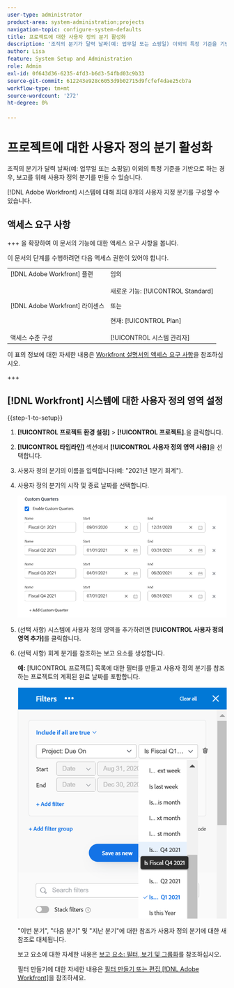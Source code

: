 ```yaml
---
user-type: administrator
product-area: system-administration;projects
navigation-topic: configure-system-defaults
title: 프로젝트에 대한 사용자 정의 분기 활성화
description: '조직의 분기가 달력 날짜(예: 업무일 또는 쇼핑일) 이외의 특정 기준을 기반으로 하는 경우, 보고를 위해 사용자 정의 분기를 만들 수 있습니다.'
author: Lisa
feature: System Setup and Administration
role: Admin
exl-id: 0f643d36-6235-4fd3-b6d3-54fbd03c9b33
source-git-commit: 612243e928c6053d9b02715d9fcfef4dae25cb7a
workflow-type: tm+mt
source-wordcount: '272'
ht-degree: 0%

---
```


# 프로젝트에 대한 사용자 정의 분기 활성화

<!--Audited: 11/2024-->

조직의 분기가 달력 날짜(예: 업무일 또는 쇼핑일) 이외의 특정 기준을 기반으로 하는 경우, 보고를 위해 사용자 정의 분기를 만들 수 있습니다.

[!DNL Adobe Workfront] 시스템에 대해 최대 8개의 사용자 지정 분기를 구성할 수 있습니다.

## 액세스 요구 사항

+++ 을 확장하여 이 문서의 기능에 대한 액세스 요구 사항을 봅니다.

이 문서의 단계를 수행하려면 다음 액세스 권한이 있어야 합니다.

<table style="table-layout:auto"> 
 <col> 
 <col> 
 <tbody> 
  <tr> 
   <td role="rowheader">[!DNL Adobe Workfront] 플랜</td> 
   <td>임의</td> 
  </tr> 
  <tr> 
   <td role="rowheader">[!DNL Adobe Workfront] 라이센스</td> 
   <td><p>새로운 기능: [!UICONTROL Standard]</p>
   또는
   <p>현재: [!UICONTROL Plan]</p>
   </td> 
  </tr> 
  <tr> 
   <td role="rowheader">액세스 수준 구성</td> 
   <td>[!UICONTROL 시스템 관리자]</td>
  </tr> 
 </tbody> 
</table>

이 표의 정보에 대한 자세한 내용은 [Workfront 설명서의 액세스 요구 사항](/help/quicksilver/administration-and-setup/add-users/access-levels-and-object-permissions/access-level-requirements-in-documentation.md)을 참조하십시오.

+++

## [!DNL Workfront] 시스템에 대한 사용자 정의 영역 설정

{{step-1-to-setup}}

1. **[!UICONTROL 프로젝트 환경 설정]** > **[!UICONTROL 프로젝트].**&#x200B;을 클릭합니다.

1. **[!UICONTROL 타임라인]** 섹션에서 **[!UICONTROL 사용자 정의 영역 사용]**&#x200B;을 선택합니다.

1. 사용자 정의 분기의 이름을 입력합니다(예: &quot;2021년 1분기 회계&quot;).
1. 사용자 정의 분기의 시작 및 종료 날짜를 선택합니다.

   ![사용자 지정 분기](assets/custom-quarters-nwe.png)

1. (선택 사항) 시스템에 사용자 정의 영역을 추가하려면 **[!UICONTROL 사용자 정의 영역 추가]**&#x200B;를 클릭합니다.
1. (선택 사항) 회계 분기를 참조하는 보고 요소를 생성합니다.

   **예:** [!UICONTROL 프로젝트] 목록에 대한 필터를 만들고 사용자 정의 분기를 참조하는 프로젝트의 계획된 완료 날짜를 포함합니다.

   ![사용자 지정 분기가 있는 프로젝트 필터](assets/example-of-project-filter-with-custom-quarters.png)

   &quot;이번 분기&quot;, &quot;다음 분기&quot; 및 &quot;지난 분기&quot;에 대한 참조가 사용자 정의 분기에 대한 새 참조로 대체됩니다.

   보고 요소에 대한 자세한 내용은 [보고 요소: 필터, 보기 및 그룹화](../../../reports-and-dashboards/reports/reporting-elements/reporting-elements-filters-views-groupings.md)를 참조하십시오.

   필터 만들기에 대한 자세한 내용은 [필터 만들기 또는 편집 [!DNL Adobe Workfront]](../../../reports-and-dashboards/reports/reporting-elements/create-filters.md)을 참조하세요.
